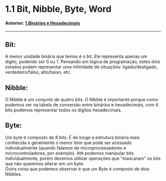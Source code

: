 <link rel="stylesheet" href="css/style.css">

# 1.1 Bit, Nibble, Byte, Word



#### Anterior: [1.Binários e Hexadecimais](./binarios.md)

---

## Bit:  
A menor unidade binária que temos é o bit. Ele representa apenas um dígito, podendo ser 0 ou 1. Pensando em lógica de programação, estes dois estados podem representar uma infinidade de situações: ligado/desligado, verdadeiro/falso, alto/baixo, etc.  
  
## Nibble:  
O Nibble é um conjunto de quatro bits. O Nibble é importante porque como pudemos ver na tabela de conversão entre binários e hexadecimais, com 4 bits podemos representar todos os dígitos hexadecimais.  
  
## Byte:  
Um byte é composto de 8 bits. É de longe a estrutura binária mais conhecida e geralmente o menor item que pode ser acessado individualmente (quando falamos de microprocessadores e microcontroladores, por exemplo). Até podemos manipular bits individualmente, porém devemos utilizar operações que "mascaram" os bits que não queremos alterar em um byte.  
Outra coisa que podemos observar é que um Byte é composto de dois Nibbles.